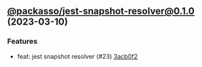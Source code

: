 ## [@packasso/jest-snapshot-resolver@0.1.0](https://github.com/qiwi/packasso/compare/undefined...2023.3.10-packasso.jest-snapshot-resolver.0.1.0-f0) (2023-03-10)

### Features
* feat: jest snapshot resolver (#23) [3acb0f2](https://github.com/qiwi/packasso/commit/3acb0f21a51e7a528ebf00e331b7bfb17188fa02)


